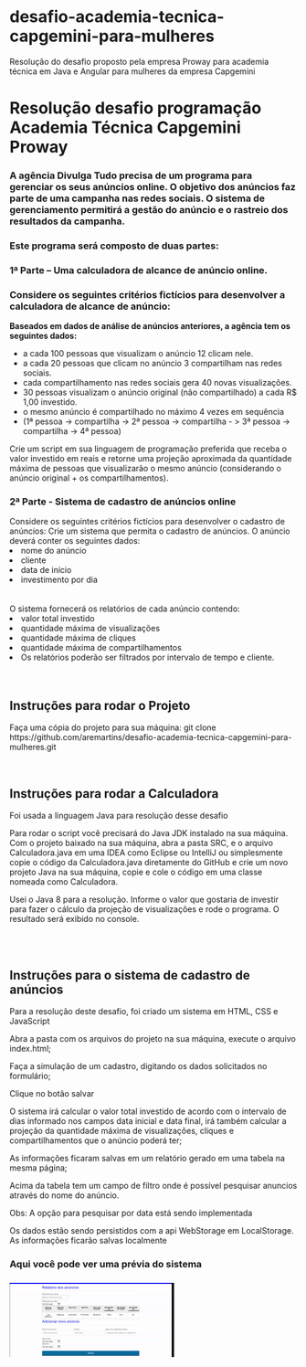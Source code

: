 # desafio-academia-tecnica-capgemini-para-mulheres
Resolução do desafio proposto pela empresa Proway para academia técnica em Java e Angular para mulheres da empresa Capgemini
<h1>Resolução desafio programação Academia Técnica Capgemini Proway</h1>

<h3>A agência Divulga Tudo precisa de um programa para gerenciar os seus anúncios online. O objetivo dos anúncios faz parte de uma campanha nas redes sociais. O sistema de gerenciamento permitirá a gestão do anúncio e o rastreio dos resultados da campanha.</h3>
<h3>Este programa será composto de duas partes:</h3>
<h3>1ª Parte – Uma calculadora de alcance de anúncio online.</h3>
<h3>Considere os seguintes critérios fictícios para desenvolver a calculadora de alcance de anúncio:</h3>
<p><strong>Baseados em dados de análise de anúncios anteriores, a agência tem os seguintes dados:</strong></p>  
<ul>
  <li>a cada 100 pessoas que visualizam o anúncio 12 clicam nele.</li>
  <li>a cada 20 pessoas que clicam no anúncio 3 compartilham nas redes sociais.</li>
  <li>cada compartilhamento nas redes sociais gera 40 novas visualizações.</li>
  <li>30 pessoas visualizam o anúncio original (não compartilhado) a cada R$ 1,00 investido.</li>
  <li>o mesmo anúncio é compartilhado no máximo 4 vezes em sequência</li>
  <li>(1ª pessoa -> compartilha -> 2ª pessoa -> compartilha - > 3ª pessoa -> compartilha -> 4ª pessoa)</li> 
</ul>

Crie um script em sua linguagem de programação preferida que receba o valor investido em reais e retorne uma projeção aproximada da quantidade máxima de pessoas que visualizarão o mesmo anúncio (considerando o anúncio original + os compartilhamentos).

<h3> 2ª Parte - Sistema de cadastro de anúncios online </h3>
Considere os seguintes critérios fictícios para desenvolver o cadastro de anúncios:
Crie um sistema que permita o cadastro de anúncios. O anúncio deverá conter os seguintes dados:

<li>nome do anúncio</li>
<li>cliente</li>
<li>data de início</li>
<lidata de término</li>
<li>investimento por dia</li>
</br></br>
O sistema fornecerá os relatórios de cada anúncio contendo:

<li>valor total investido</li>

<li>quantidade máxima de visualizações</li>

<li>quantidade máxima de cliques</li>

<li>quantidade máxima de compartilhamentos</li>

<li>Os relatórios poderão ser filtrados por intervalo de tempo e cliente.</li>
</br></br>

<h2>Instruções para rodar o Projeto</h2>
<p>Faça uma cópia do projeto para sua máquina: git clone https://github.com/aremartins/desafio-academia-tecnica-capgemini-para-mulheres.git</p>
</br>

<h2>Instruções para rodar a Calculadora</h2>
<p> Foi usada a linguagem Java para resolução desse desafio</p>
<p>Para rodar o script você precisará do Java JDK instalado na sua máquina. Com o projeto baixado na sua máquina, abra a pasta SRC, e o arquivo Calculadora.java em uma IDEA como Eclipse ou IntelliJ ou simplesmente copie o código da Calculadora.java diretamente do GitHub e crie um novo projeto Java na sua máquina, copie e cole o código em uma classe nomeada como Calculadora. </p>
<p> Usei o Java 8 para a resolução. Informe o valor que gostaria de investir para fazer o cálculo da projeção de visualizações e rode o programa. O resultado será exibido no console.</p>

</br>
</br>
<h2> Instruções para o sistema de cadastro de anúncios </h2>
<p> Para a resolução deste desafio, foi criado um sistema em HTML, CSS e JavaScript</p>
<p>Abra a pasta com os arquivos do projeto na sua máquina, execute o arquivo index.html; </p>
<p>Faça a simulação de um cadastro, digitando os dados solicitados no formulário;</p>
<p>Clique no botão salvar</p>
<p>O sistema irá calcular o valor total investido de acordo com o intervalo de dias informado nos campos data inicial e data final, irá também calcular a projeção da quantidade máxima de visualizações, cliques e compartilhamentos que o anúncio poderá ter;</p>
<p>As informações ficaram salvas em um relatório gerado em uma tabela na mesma página;</p>
<p>Acima da tabela tem um campo de filtro onde é possível pesquisar anuncios através do nome do anúncio.</p>
<p>Obs: A opção para pesquisar por data está sendo implementada</p>
<p>Os dados estão sendo persistidos com a api WebStorage em LocalStorage. As informações ficarão salvas localmente</p>
<h3>Aqui você pode ver uma prévia do sistema<h3>
<img src="https://github.com/aremartins/desafio-academia-tecnica-capgemini-para-mulheres/blob/main/capgemini.gif?raw=true"/>


